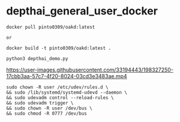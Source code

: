 # depthai_general_user_docker

```
docker pull pinto0309/oakd:latest

or

docker build -t pinto0309/oakd:latest .
```

```
python3 depthai_demo.py
```

https://user-images.githubusercontent.com/33194443/198327250-17cbb3aa-57c7-4f20-8024-03cd3e3483ae.mp4

```
sudo chown -R user /etc/udev/rules.d \
&& sudo /lib/systemd/systemd-udevd --daemon \
&& sudo udevadm control --reload-rules \
&& sudo udevadm trigger \
&& sudo chown -R user /dev/bus \
&& sudo chmod -R 0777 /dev/bus
```
